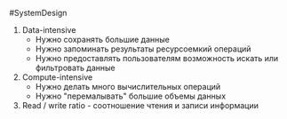 #SystemDesign 

1. Data-intensive
	- Нужно сохранять большие данные
	- Нужно запоминать результаты ресурсоемкий операций
	- Нужно предоставлять пользователям возможность искать или фильтровать данные
2. Compute-intensive
	- Нужно делать много вычислительных операций
	- Нужно "перемалывать" большие объемы данных
3. Read / write ratio - соотношение чтения и записи информации